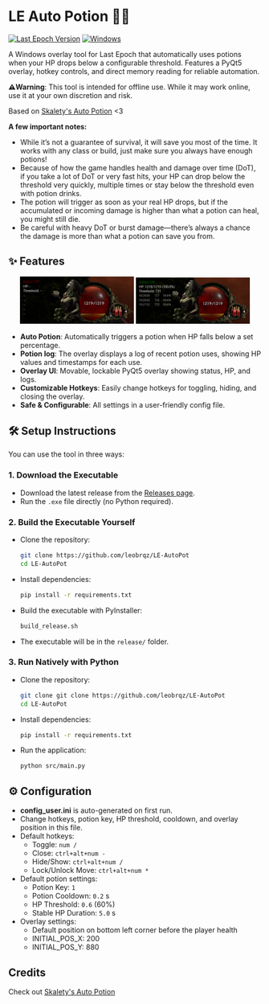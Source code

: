 # LE Auto Potion 🧙‍♂


[![Last Epoch Version](https://img.shields.io/badge/Last%20Epoch%20Version-1.2.4.1-purple)]()
[![Windows](https://img.shields.io/badge/Platform-Windows%20%7C%20pywin32-blue)](https://github.com/mhammond/pywin32)

A Windows overlay tool for Last Epoch that automatically uses potions when your HP drops below a configurable threshold. Features a PyQt5 overlay, hotkey controls, and direct memory reading for reliable automation.

**⚠️Warning**: This tool is intended for offline use. While it may work online, use it at your own discretion and risk.

Based on [Skalety's Auto Potion](https://www.unknowncheats.me/forum/other-mmorpg-and-strategy/699378-epoch-auto-potion-copied-games.html) <3



**A few important notes:**
- While it’s not a guarantee of survival, it will save you most of the time. It works with any class or build, just make sure you always have enough potions!
- Because of how the game handles health and damage over time (DoT), if you take a lot of DoT or very fast hits, your HP can drop below the threshold very quickly, multiple times or stay below the threshold even with potion drinks.
- The potion will trigger as soon as your real HP drops, but if the accumulated or incoming damage is higher than what a potion can heal, you might still die.
- Be careful with heavy DoT or burst damage—there’s always a chance the damage is more than what a potion can save you from.




## ✨ Features
<p align="center">
  <img src="imgs/OverlayOFF.png" alt="Overlay OFF" width="45%"/>
  <img src="imgs/OverlayON.png" alt="Overlay ON" width="45%"/>
</p>

- **Auto Potion**: Automatically triggers a potion when HP falls below a set percentage.
- **Potion log**: The overlay displays a log of recent potion uses, showing HP values and timestamps for each use.
- **Overlay UI**: Movable, lockable PyQt5 overlay showing status, HP, and logs.
- **Customizable Hotkeys**: Easily change hotkeys for toggling, hiding, and closing the overlay.
- **Safe & Configurable**: All settings in a user-friendly config file.



## 🛠️ Setup Instructions

You can use the tool in three ways:

### 1. Download the Executable
- Download the latest release from the [Releases page](https://github.com/leobrqz/LE-AutoPot/releases).
- Run the `.exe` file directly (no Python required).

### 2. Build the Executable Yourself
- Clone the repository:
  ```bash
  git clone https://github.com/leobrqz/LE-AutoPot
  cd LE-AutoPot
  ```
- Install dependencies:
  ```bash
  pip install -r requirements.txt
  ```
- Build the executable with PyInstaller:
  ```bash
  build_release.sh
  ```
- The executable will be in the `release/` folder.

### 3. Run Natively with Python
- Clone the repository:
  ```bash
  git clone git clone https://github.com/leobrqz/LE-AutoPot
  cd LE-AutoPot
  ```
- Install dependencies:
  ```bash
  pip install -r requirements.txt
  ```
- Run the application:
  ```bash
  python src/main.py
  ```


## ⚙️ Configuration
- **config_user.ini** is auto-generated on first run.
- Change hotkeys, potion key, HP threshold, cooldown, and overlay position in this file.
- Default hotkeys:
  - Toggle: `num /`
  - Close: `ctrl+alt+num -`
  - Hide/Show: `ctrl+alt+num /`
  - Lock/Unlock Move: `ctrl+alt+num *`
- Default potion settings:
  - Potion Key: `1` 
  - Potion Cooldown: `0.2` s
  - HP Threshold: `0.6` (60%)
  - Stable HP Duration: `5.0` s
- Overlay settings:
  - Default position on bottom left corner before the player health
  - INITIAL_POS_X: 200
  - INITIAL_POS_Y: 880


## Credits

Check out [Skalety's Auto Potion](https://www.unknowncheats.me/forum/other-mmorpg-and-strategy/699378-epoch-auto-potion-copied-games.html) 


